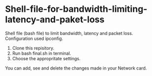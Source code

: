 # Shell-file-for-bandwidth-limiting-latency-and-paket-loss
Shell file (bash file) to limit bandwidth, latency and packet loss. Configuration used ipconfig. 

1) Clone this repisitory. 
2) Run bash final.sh in terminal.
3) Choose the appropritate settings. 

You can add, see and delete the changes made in your Network card.
